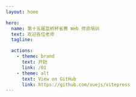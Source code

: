 ```yaml
---
layout: home

hero:
  name: 第十五届蓝桥杯省赛 Web 师资培训
  text: 欢迎各位老师
  tagline:  

  actions:
    - theme: brand
      text: 开始
      link: /01
    - theme: alt
      text: View on GitHub
      link: https://github.com/vuejs/vitepress
---
```

